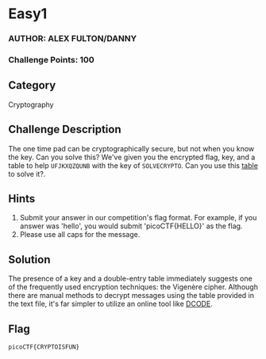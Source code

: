 # Easy1
### AUTHOR: ALEX FULTON/DANNY
### Challenge Points: 100

## Category
Cryptography

## Challenge Description
The one time pad can be cryptographically secure, but not when you know the key. Can you solve this? We've given you the encrypted flag, key, and a table to help `UFJKXQZQUNB` with the key of `SOLVECRYPTO`. Can you use this [table](table.txt) to solve it?.
## Hints
1. Submit your answer in our competition's flag format. For example, if you answer was 'hello', you would submit 'picoCTF{HELLO}' as the flag.
2. Please use all caps for the message.
## Solution
The presence of a key and a double-entry table immediately suggests one of the frequently used encryption techniques: the Vigenère cipher. Although there are manual methods to decrypt messages using the table provided in the text file, it's far simpler to utilize an online tool like [DCODE](https://cryptii.com/pipes/vigenere-cipher).
## Flag
`picoCTF{CRYPTOISFUN}`